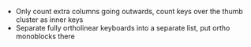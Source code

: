 - Only count extra columns going outwards, count keys over the thumb cluster as inner keys
- Separate fully ortholinear keyboards into a separate list, put ortho monoblocks there